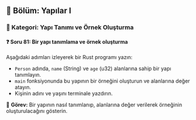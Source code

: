 ## 📘 Bölüm: Yapılar I  
### 🔹 Kategori: Yapı Tanımı ve Örnek Oluşturma  
#### ❓ Soru 81: Bir yapı tanımlama ve örnek oluşturma

Aşağıdaki adımları izleyerek bir Rust programı yazın:

- `Person` adında, `name` (String) ve `age` (u32) alanlarına sahip bir yapı tanımlayın.
- `main` fonksiyonunda bu yapının bir örneğini oluşturun ve alanlarına değer atayın.
- Kişinin adını ve yaşını terminale yazdırın.

🔧 **Görev:** Bir yapının nasıl tanımlanıp, alanlarına değer verilerek örneğinin oluşturulacağını gösterin.

